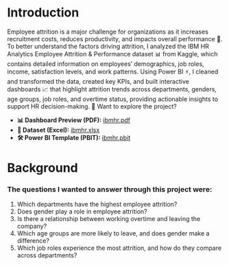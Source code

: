 # Introduction
Employee attrition is a major challenge for organizations as it increases recruitment costs, reduces productivity, and impacts overall performance 👥.
To better understand the factors driving attrition, I analyzed the IBM HR Analytics Employee Attrition & Performance dataset 📊 from Kaggle, which contains detailed information
on employees’ demographics, job roles, income, satisfaction levels, and work patterns. Using Power BI ⚡, I cleaned and transformed the data, created key KPIs,
and built interactive dashboards 📈 that highlight attrition trends across departments, genders, age groups, job roles, and overtime status, providing actionable insights
to support HR decision-making.
🔗 Want to explore the project?
- **📊 Dashboard Preview (PDF):** [ibmhr.pdf](ibmhr.pdf)
- **📑 Dataset (Excel):** [ibmhr.xlsx](ibmhr.xlsx)
- **🛠️ Power BI Template (PBIT):** [ibmhr.pbit](ibmhr.pbit)
# Background
### The questions I wanted to answer through this project were:
1. Which departments have the highest employee attrition?
2. Does gender play a role in employee attrition?
3. Is there a relationship between working overtime and leaving the company?
4. Which age groups are more likely to leave, and does gender make a difference?
5. Which job roles experience the most attrition, and how do they compare across departments?
